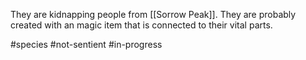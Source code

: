 They are kidnapping people from [[Sorrow Peak]]. 
They are probably created with an magic item that is connected to their vital parts.


#species #not-sentient #in-progress 